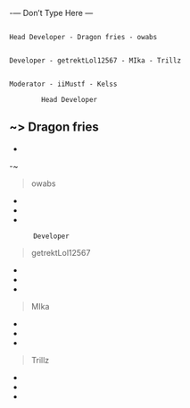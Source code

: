 -— Don’t Type Here —


~~~~~~~~~~~~~~~~~~~~~~~~~~~~~~~~~~~~~~~~~~

Head Developer - Dragon fries - owabs


Developer - getrektLol12567 - MIka - Trillz


Moderator - iiMustf - Kelss

~~~~~~~~~~~~~~~~~~~~~~~~~~~~~~~~~~~~~~~~~~



            Head Developer


~> Dragon fries
-
-
-~



> owabs
-
-
-


          Developer


> getrektLol12567
-
-
-



> MIka
-
-
-



> Trillz
-
-
-
